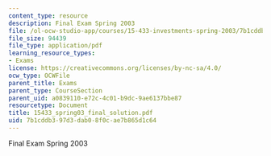 ```yaml
---
content_type: resource
description: Final Exam Spring 2003
file: /ol-ocw-studio-app/courses/15-433-investments-spring-2003/7b1cddb397d3dab08f0cae7b865d1c64_15433_spring03_final_solution.pdf
file_size: 94439
file_type: application/pdf
learning_resource_types:
- Exams
license: https://creativecommons.org/licenses/by-nc-sa/4.0/
ocw_type: OCWFile
parent_title: Exams
parent_type: CourseSection
parent_uid: a0839110-e72c-4c01-b9dc-9ae6137bbe87
resourcetype: Document
title: 15433_spring03_final_solution.pdf
uid: 7b1cddb3-97d3-dab0-8f0c-ae7b865d1c64
---
```

Final Exam Spring 2003